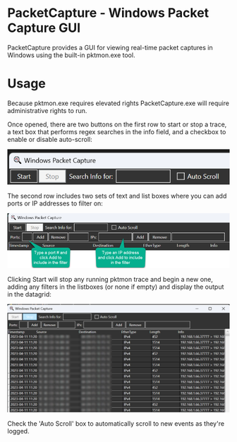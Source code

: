# PacketCapture - Windows Packet Capture GUI
PacketCapture provides a GUI for viewing real-time packet captures in Windows using the built-in pktmon.exe tool.

# Usage
Because pktmon.exe requires elevated rights PacketCapture.exe will require administrative rights to run.

Once opened, there are two buttons on the first row to start or stop a trace, a text box that performs regex searches in the info field, and a checkbox to enable or disable auto-scroll:  

![First Row](images/firstrow.png)

The second row includes two sets of text and list boxes where you can add ports or IP addresses to filter on:  

![Second Row](images/secondrow.png)

Clicking Start will stop any running pktmon trace and begin a new one, adding any filters in the listboxes (or none if empty) and display the output in the datagrid:  

![Data Grid](images/events.png)

Check the 'Auto Scroll' box to automatically scroll to new events as they're logged.